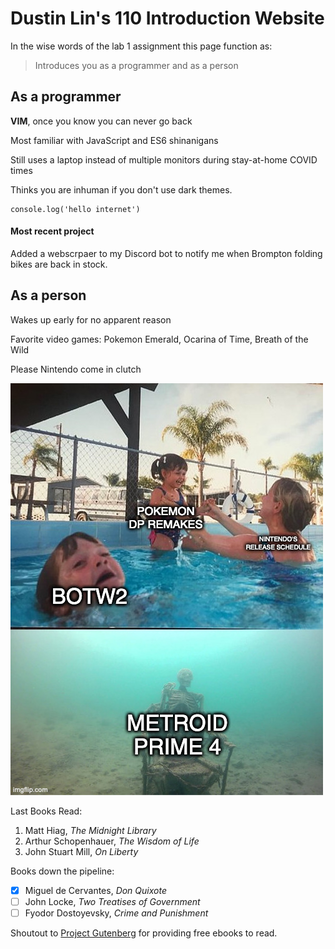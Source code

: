 # Dustin Lin's 110 Introduction Website

In the wise words of the lab 1 assignment this page function as:
>Introduces you as a programmer and as a person

## As a programmer
**VIM**, once you know you can never go back

Most familiar with JavaScript and ES6 shinanigans

Still uses a laptop instead of multiple monitors during stay-at-home COVID times

Thinks you are inhuman if you don't use dark themes.

```
console.log('hello internet')
```

#### Most recent project
Added a webscrpaer to my Discord bot to notify me when Brompton folding bikes are back in stock.


## As a person

Wakes up early for no apparent reason

Favorite video games: Pokemon Emerald, Ocarina of Time, Breath of the Wild

Please Nintendo come in clutch


![picture-alt-tag](https://github.com/DustinLin/CSE110_Lab1/blob/master/110Meme.jpg)


Last Books Read:
1. Matt Hiag, *The Midnight Library*
2. Arthur Schopenhauer, *The Wisdom of Life*
3. John Stuart Mill, *On Liberty*

Books down the pipeline:
- [x] Miguel de Cervantes, *Don Quixote*
- [ ] John Locke, *Two Treatises of Government*
- [ ] Fyodor Dostoyevsky, *Crime and Punishment* 

Shoutout to [Project Gutenberg](https://www.gutenberg.org/) for providing free ebooks to read.
